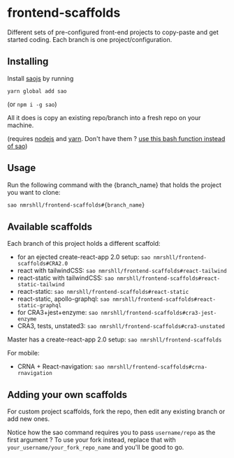 # frontend-scaffolds

Different sets of pre-configured front-end projects to copy-paste and get started coding. Each branch is one project/configuration.

## Installing

Install [saojs](https://saojs.org/guide/getting-started.html) by running 

`yarn global add sao` 

(or `npm i -g sao`)

All it does is copy an existing repo/branch into a fresh repo on your machine.

(requires [nodejs](https://nodejs.org/en/download/package-manager/) and [yarn](https://yarnpkg.com/en/docs/install). Don't have them ? [use this bash function instead of sao](./docs/alternative-bash-function.md))


## Usage

Run the following command with the {branch_name} that holds the project you want to clone:

```sh
sao nmrshll/frontend-scaffolds#{branch_name}
```


## Available scaffolds

Each branch of this project holds a different scaffold:

- for an ejected create-react-app 2.0 setup: `sao nmrshll/frontend-scaffolds#CRA2.0`
- react with tailwindCSS: `sao nmrshll/frontend-scaffolds#react-tailwind`
- react-static with tailwindCSS: `sao nmrshll/frontend-scaffolds#react-static-tailwind`
- react-static: `sao nmrshll/frontend-scaffolds#react-static`
- react-static, apollo-graphql: `sao nmrshll/frontend-scaffolds#react-static-graphql`
- for CRA3+jest+enzyme: `sao nmrshll/frontend-scaffolds#cra3-jest-enzyme`
- CRA3, tests, unstated3: `sao nmrshll/frontend-scaffolds#cra3-unstated`

Master has a create-react-app 2.0 setup: `sao nmrshll/frontend-scaffolds`

For mobile:

- CRNA + React-navigation: `sao nmrshll/frontend-scaffolds#crna-rnavigation`

## Adding your own scaffolds

For custom project scaffolds, fork the repo, then edit any existing branch or add new ones.

Notice how the sao command requires you to pass `username/repo` as the first argument ? 
To use your fork instead, replace that with `your_username/your_fork_repo_name` and you'll be good to go.
